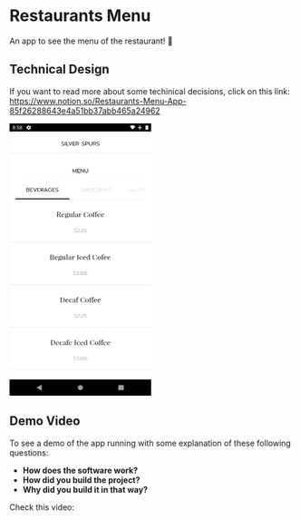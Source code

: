 # Restaurants Menu
An app to see the menu of the restaurant! :tropical_drink:

## Technical Design

If you want to read more about some techinical decisions, click on this link:
https://www.notion.so/Restaurants-Menu-App-85f26288643e4a51bb37abb465a24962

<img src="https://github.com/raphaelbertholucci/restaurants-menu/blob/master/pictures/home.webp" alt="" data-canonical-src="https://github.com/raphaelbertholucci/restaurants-menu/blob/master/pictures/home.webp" width="250" height="480" />

## Demo Video
To see a demo of the app running with some explanation of these following questions:
* <b>How does the software work?</b>
* <b>How did you build the project?</b>
* <b>Why did you build it in that way?</b>

Check this video: 
